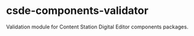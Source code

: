 # csde-components-validator
Validation module for Content Station Digital Editor components packages.
